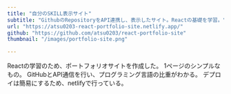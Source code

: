 ```yaml
---
title: "自分のSKILL表示サイト"
subtitle: "GithubのRepositoryをAPI連携し、表示したサイト。Reactの基礎を学習。"
url: "https://atsu0203-react-portfolio-site.netlify.app/"
github: "https://github.com/atsu0203/react-portfolio-site"
thumbnail: "/images/portfolio-site.png"

---
```


Reactの学習のため、ポートフォリオサイトを作成した。
1ページのシンプルなもの。
GitHubとAPI通信を行い、プログラミング言語の比重がわかる。
デプロイは簡易にするため、netlifyで行っている。


